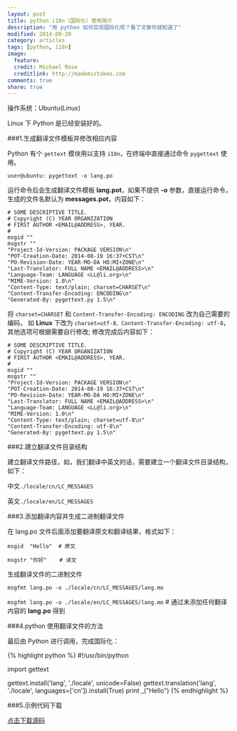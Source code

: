 ```yaml
---
layout: post
title: python i18n（国际化）使用简介
description: "用 python 如何实现国际化呢？看了文章你就知道了"
modified: 2014-08-20
category: articles
tags: [python, i18n]
image:
  feature:
  credit: Michael Rose
  creditlink: http://mademistakes.com
comments: true
share: true
---
```


操作系统：Ubuntu(Linux)

Linux 下 Python 是已经安装好的。

###1.生成翻译文件模板并修改相应内容

Python 有个 `gettext` 模块用以支持 `i18n`，在终端中直接通过命令 `pygettext` 使用。

`user@ubuntu: pygettext -o lang.po`

运行命令后会生成翻译文件模板 **lang.pot**，如果不提供 **-o** 参数，直接运行命令，生成的文件名默认为 **messages.pot**，内容如下：

~~~
# SOME DESCRIPTIVE TITLE.
# Copyright (C) YEAR ORGANIZATION
# FIRST AUTHOR <EMAIL@ADDRESS>, YEAR.
#
msgid ""
msgstr ""
"Project-Id-Version: PACKAGE VERSION\n"
"POT-Creation-Date: 2014-08-19 16:37+CST\n"
"PO-Revision-Date: YEAR-MO-DA HO:MI+ZONE\n"
"Last-Translator: FULL NAME <EMAIL@ADDRESS>\n"
"Language-Team: LANGUAGE <LL@li.org>\n"
"MIME-Version: 1.0\n"
"Content-Type: text/plain; charset=CHARSET\n"
"Content-Transfer-Encoding: ENCODING\n"
"Generated-By: pygettext.py 1.5\n"
~~~

将 `charset=CHARSET` 和 `Content-Transfer-Encoding: ENCODING` 改为自己需要的编码，
如 **Linux** 下改为 `charset=utf-8、Content-Transfer-Encoding: utf-8`，其他选项可根据需要自行修改;
修改完成后内容如下：

~~~
# SOME DESCRIPTIVE TITLE.
# Copyright (C) YEAR ORGANIZATION
# FIRST AUTHOR <EMAIL@ADDRESS>, YEAR.
#
msgid ""
msgstr ""
"Project-Id-Version: PACKAGE VERSION\n"
"POT-Creation-Date: 2014-08-19 16:37+CST\n"
"PO-Revision-Date: YEAR-MO-DA HO:MI+ZONE\n"
"Last-Translator: FULL NAME <EMAIL@ADDRESS>\n"
"Language-Team: LANGUAGE <LL@li.org>\n"
"MIME-Version: 1.0\n"
"Content-Type: text/plain; charset=utf-8\n"
"Content-Transfer-Encoding: utf-8\n"
"Generated-By: pygettext.py 1.5\n"
~~~

###2.建立翻译文件目录结构

建立翻译文件路径，如，我们翻译中英文的话，需要建立一个翻译文件目录结构，如下：

中文`./locale/cn/LC_MESSAGES`

英文`./locale/en/LC_MESSAGES`

###3.添加翻译内容并生成二进制翻译文件

在 lang.po 文件后面添加要翻译原文和翻译结果，格式如下：

`msgid  "Hello"  # 原文`

`msgstr "你好"    # 译文`

生成翻译文件的二进制文件

`msgfmt lang.po -o ./locale/cn/LC_MESSAGES/lang.mo`

`msgfmt lang.po -o ./locale/en/LC_MESSAGES/lang.mo` # 通过未添加任何翻译内容的 **lang.po** 得到

###4.python 使用翻译文件的方法

最后由 Python 进行调用，完成国际化：

{% highlight python %}
#!/usr/bin/python
 
import gettext
 
gettext.install('lang', './locale', unicode=False)
gettext.translation('lang', './locale', languages=['cn']).install(True)
print _("Hello")
{% endhighlight %}

###5.示例代码下载

[点击下载源码](/download/python-i18n-demo.tar.gz)
